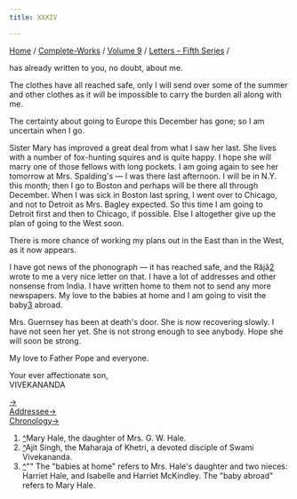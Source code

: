 ```yaml
---
title: XXXIV

---
```



[Home](../../../index.htm) / [Complete-Works](../../complete_works.htm)
/ [Volume 9](../volume_9_contents.htm) / [Letters – Fifth
Series](letters_fifth_series_contents.htm) /


has already written to you, no doubt, about me.

The clothes have all reached safe, only I will send over some of the
summer and other clothes as it will be impossible to carry the burden
all along with me.

The certainty about going to Europe this December has gone; so I am
uncertain when I go.

Sister Mary has improved a great deal from what I saw her last. She
lives with a number of fox-hunting squires and is quite happy. I hope
she will marry one of those fellows with long pockets. I am going again
to see her tomorrow at Mrs. Spalding's — I was there last afternoon. I
will be in N.Y. this month; then I go to Boston and perhaps will be
there all through December. When I was sick in Boston last spring, I
went over to Chicago, and not to Detroit as Mrs. Bagley expected. So
this time I am going to Detroit first and then to Chicago, if possible.
Else I altogether give up the plan of going to the West soon.

There is more chance of working my plans out in the East than in the
West, as it now appears.

I have got news of the phonograph — it has reached safe, and the
Râjâ[2](#fn2) wrote to me a very nice letter on that. I have a lot of
addresses and other nonsense from India. I have written home to them not
to send any more newspapers. My love to the babies at home and I am
going to visit the baby[3](#fn3) abroad.

Mrs. Guernsey has been at death's door. She is now recovering slowly. I
have not seen her yet. She is not strong enough to see anybody. Hope she
will soon be strong.

My love to Father Pope and everyone.

Your ever affectionate son,  
VIVEKANANDA

[→](045_mother.htm)  
[Addressee→](045_mother.htm)  
[Chronology→](../../volume_4/writings_prose/to_my_brave_boys.htm)



1.  [^](#fn1_1)Mary Hale, the daughter of Mrs. G. W. Hale.
2.  [^](#fn2_1)Ajit Singh, the Maharaja of Khetri, a devoted disciple of
    Swami Vivekananda.
3.  [^](#fn3_1)"" The "babies at home" refers to Mrs. Hale's daughter
    and two nieces: Harriet Hale, and Isabelle and Harriet McKindley.
    The "baby abroad" refers to Mary Hale.

